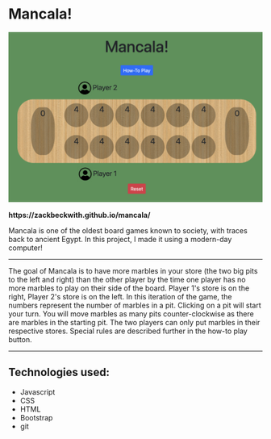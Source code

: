 <h1>Mancala!</h1>
<img src="./images/board.png""/>

<p><strong>https://zackbeckwith.github.io/mancala/</strong></p>

<p>Mancala is one of the oldest board games known to society, with traces back to ancient Egypt. In this project, I made it using a modern-day computer!</p>
<hr></hr>
<p>The goal of Mancala is to have more marbles in your store (the two big pits to the left and right) than the other player by the time one player has no more marbles to play on their side of the board. Player 1's store is on the right, Player 2's store is on the left. In this iteration of the game, the numbers represent the number of marbles in a pit. Clicking on a pit will start your turn. You will move marbles as many pits counter-clockwise as there are marbles in the starting pit. The two players can only put marbles in their respective stores. Special rules are described further in the how-to play button.</p>
<hr></hr>
<h2>Technologies used:</h2>
<ul>
<li>Javascript</li>
<li>CSS</li>
<li>HTML</li>
<li>Bootstrap</li>
<li>git</li>
</ul>